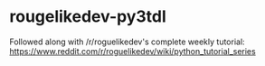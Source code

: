 # rougelikedev-py3tdl
Followed along with /r/roguelikedev's complete weekly tutorial: https://www.reddit.com/r/roguelikedev/wiki/python_tutorial_series
